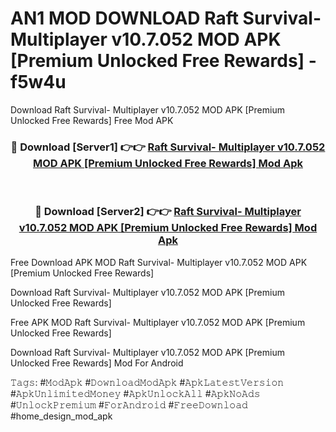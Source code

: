 # AN1 MOD DOWNLOAD Raft Survival- Multiplayer v10.7.052 MOD APK [Premium Unlocked Free Rewards] - f5w4u
Download Raft Survival- Multiplayer v10.7.052 MOD APK [Premium Unlocked Free Rewards] Free Mod APK

<div align="center">
<h3>🔴 Download [Server1] 👉👉 <a href="https://apk-comot.site?title=Raft_Survival-_Multiplayer_v10.7.052_MOD_APK_[Premium_Unlocked_Free_Rewards]">Raft Survival- Multiplayer v10.7.052 MOD APK [Premium Unlocked Free Rewards] Mod Apk</a></h3><br>

<h3>🔴 Download [Server2] 👉👉 <a href="https://apk-comot.site?title=Raft_Survival-_Multiplayer_v10.7.052_MOD_APK_[Premium_Unlocked_Free_Rewards]">Raft Survival- Multiplayer v10.7.052 MOD APK [Premium Unlocked Free Rewards] Mod Apk</a></h3>
</div>


Free Download APK MOD Raft Survival- Multiplayer v10.7.052 MOD APK [Premium Unlocked Free Rewards]

Download Raft Survival- Multiplayer v10.7.052 MOD APK [Premium Unlocked Free Rewards] 

Free APK MOD Raft Survival- Multiplayer v10.7.052 MOD APK [Premium Unlocked Free Rewards] 

Download Raft Survival- Multiplayer v10.7.052 MOD APK [Premium Unlocked Free Rewards] Mod For Android

𝚃𝚊𝚐𝚜: #𝙼𝚘𝚍𝙰𝚙𝚔 #𝙳𝚘𝚠𝚗𝚕𝚘𝚊𝚍𝙼𝚘𝚍𝙰𝚙𝚔 #𝙰𝚙𝚔𝙻𝚊𝚝𝚎𝚜𝚝𝚅𝚎𝚛𝚜𝚒𝚘𝚗 #𝙰𝚙𝚔𝚄𝚗𝚕𝚒𝚖𝚒𝚝𝚎𝚍𝙼𝚘𝚗𝚎𝚢 #𝙰𝚙𝚔𝚄𝚗𝚕𝚘𝚌𝚔𝙰𝚕𝚕 #𝙰𝚙𝚔𝙽𝚘𝙰𝚍𝚜 #𝚄𝚗𝚕𝚘𝚌𝚔𝙿𝚛𝚎𝚖𝚒𝚞𝚖 #𝙵𝚘𝚛𝙰𝚗𝚍𝚛𝚘𝚒𝚍 #𝙵𝚛𝚎𝚎𝙳𝚘𝚠𝚗𝚕𝚘𝚊𝚍 #home_design_mod_apk